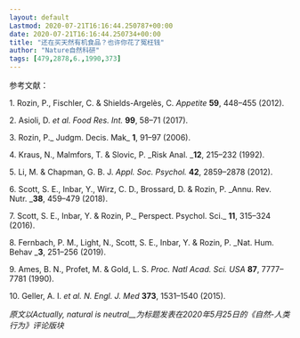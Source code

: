 ```yaml
---
layout: default
Lastmod: 2020-07-21T16:16:44.250787+00:00
date: 2020-07-21T16:16:44.250734+00:00
title: "还在买天然有机食品？也许你花了冤枉钱"
author: "Nature自然科研"
tags: [479,2878,6.,1990,373]
---
```


参考文献：

1. Rozin, P., Fischler, C. & Shields-Argelès, C. _Appetite_ **59**, 448–455 (2012).

2. Asioli, D. _et al. Food Res. Int._ **99**, 58–71 (2017).

3. Rozin, P._ Judgm. Decis. Mak_ **1**, 91–97 (2006).

4. Kraus, N., Malmfors, T. & Slovic, P. _Risk Anal. _**12**, 215–232 (1992).

5. Li, M. & Chapman, G. B. J. _Appl. Soc. Psychol._ **42**, 2859–2878 (2012).

6. Scott, S. E., Inbar, Y., Wirz, C. D., Brossard, D. & Rozin, P. _Annu. Rev. Nutr. _**38**, 459–479 (2018).

7. Scott, S. E., Inbar, Y. & Rozin, P._ Perspect. Psychol. Sci._ **11**, 315–324 (2016).

8. Fernbach, P. M., Light, N., Scott, S. E., Inbar, Y. & Rozin, P. _Nat. Hum. Behav _**3**, 251–256 (2019).

9. Ames, B. N., Profet, M. & Gold, L. S. _Proc. Natl Acad. Sci. USA_ **87**, 7777–7781 (1990).

10. Geller, A. I. _et al. N. Engl. J. Med_ **373**, 1531–1540 (2015).

_原文以Actually, natural is neutral__为标题发表在2020年5月25日的《自然-人类行为》评论版块_

